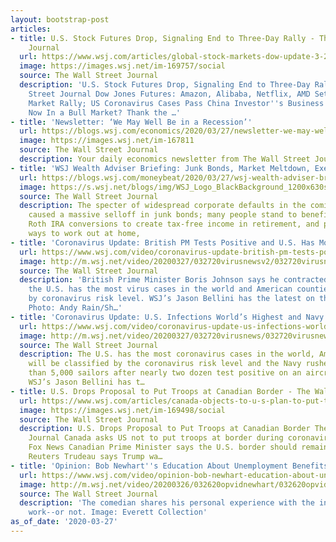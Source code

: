 ```yaml
---
layout: bootstrap-post
articles:
- title: U.S. Stock Futures Drop, Signaling End to Three-Day Rally - The Wall Street
    Journal
  url: https://www.wsj.com/articles/global-stock-markets-dow-update-3-27-2020-11585280709
  image: https://images.wsj.net/im-169757/social
  source: The Wall Street Journal
  description: 'U.S. Stock Futures Drop, Signaling End to Three-Day Rally The Wall
    Street Journal Dow Jones Futures: Amazon, Alibaba, Netflix, AMD Set Up Amid Stock
    Market Rally; US Coronavirus Cases Pass China Investor''s Business Daily We’re
    Now In a Bull Market? Thank the …'
- title: 'Newsletter: ‘We May Well Be in a Recession’'
  url: https://blogs.wsj.com/economics/2020/03/27/newsletter-we-may-well-be-in-a-recession/
  image: https://images.wsj.net/im-167811
  source: The Wall Street Journal
  description: Your daily economics newsletter from The Wall Street Journal.
- title: 'WSJ Wealth Adviser Briefing: Junk Bonds, Market Meltdown, Exercise Routine'
  url: https://blogs.wsj.com/moneybeat/2020/03/27/wsj-wealth-adviser-briefing-junk-bonds-market-meltdown-exercise-routine/
  image: https://s.wsj.net/blogs/img/WSJ_Logo_BlackBackground_1200x630social
  source: The Wall Street Journal
  description: The specter of widespread corporate defaults in the coming months has
    caused a massive selloff in junk bonds; many people stand to benefit from using
    Roth IRA conversions to create tax-free income in retirement, and people found
    ways to work out at home,
- title: 'Coronavirus Update: British PM Tests Positive and U.S. Has Most Cases'
  url: https://www.wsj.com/video/coronavirus-update-british-pm-tests-positive-and-us-has-most-cases/724A22E1-53BD-4E53-A5F7-8EA84363F74F.html
  image: http://m.wsj.net/video/20200327/032720virusnewsv2/032720virusnewsv2_1280x720.jpg
  source: The Wall Street Journal
  description: 'British Prime Minister Boris Johnson says he contracted the coronavirus,
    the U.S. has the most virus cases in the world and American counties will be classified
    by coronavirus risk level. WSJ’s Jason Bellini has the latest on the pandemic.
    Photo: Andy Rain/Sh…'
- title: 'Coronavirus Update: U.S. Infections World’s Highest and Navy’s Crisis'
  url: https://www.wsj.com/video/coronavirus-update-us-infections-worlds-highest-and-navys-crisis/724A22E1-53BD-4E53-A5F7-8EA84363F74F.html
  image: http://m.wsj.net/video/20200327/032720virusnews/032720virusnews_1280x720.jpg
  source: The Wall Street Journal
  description: The U.S. has the most coronavirus cases in the world, American counties
    will be classified by the coronavirus risk level and the Navy rushes to test more
    than 5,000 sailors after nearly two dozen test positive on an aircraft carrier.
    WSJ’s Jason Bellini has t…
- title: U.S. Drops Proposal to Put Troops at Canadian Border - The Wall Street Journal
  url: https://www.wsj.com/articles/canada-objects-to-u-s-plan-to-put-troops-at-border-11585247654
  image: https://images.wsj.net/im-169498/social
  source: The Wall Street Journal
  description: U.S. Drops Proposal to Put Troops at Canadian Border The Wall Street
    Journal Canada asks US not to put troops at border during coronavirus outbreak
    Fox News Canadian Prime Minister says the U.S. border should remain demilitarized
    Reuters Trudeau says Trump wa…
- title: 'Opinion: Bob Newhart''s Education About Unemployment Benefits'
  url: https://www.wsj.com/video/opinion-bob-newhart-education-about-unemployment-benefits/4C5FA6A6-F4C7-49E6-878C-10CE16024C0F.html
  image: http://m.wsj.net/video/20200326/032620opvidnewhart/032620opvidnewhart_1280x720.jpg
  source: The Wall Street Journal
  description: 'The comedian shares his personal experience with the incentives to
    work--or not. Image: Everett Collection'
as_of_date: '2020-03-27'
---
```



